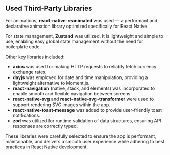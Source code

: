 ## Used Third-Party Libraries

For animations, **react-native-reanimated** was used — a performant and declarative animation library optimized specifically for React Native.

For state management, **Zustand** was utilized. It is lightweight and simple to use, enabling easy global state management without the need for boilerplate code.

Other key libraries included:

- **axios** was used for making HTTP requests to reliably fetch currency exchange rates.
- **dayjs** was employed for date and time manipulation, providing a lightweight alternative to Moment.js.
- **react-navigation** (native, stack, and elements) was incorporated to enable smooth and flexible navigation between screens.
- **react-native-svg** and **react-native-svg-transformer** were used to support rendering SVG images within the app.
- **react-native-toast-message** was added to provide user-friendly toast notifications.
- **zod** was utilized for runtime validation of data structures, ensuring API responses are correctly typed.

These libraries were carefully selected to ensure the app is performant, maintainable, and delivers a smooth user experience while adhering to best practices in React Native development.

